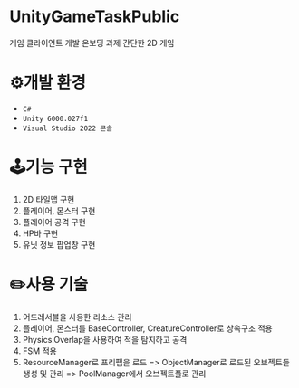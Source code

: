 # UnityGameTaskPublic
게임 클라이언트 개발 온보딩 과제
간단한 2D 게임


# ⚙개발 환경
* ``C#``
* ``Unity 6000.027f1``
* ``Visual Studio 2022 콘솔``

# 🕹기능 구현 
1. 2D 타일맵 구현
2. 플레이어, 몬스터 구현
3. 플레이어 공격 구현
4. HP바 구현
5. 유닛 정보 팝업창 구현

# ✏️사용 기술
1. 어드레서블을 사용한 리소스 관리
2. 플레이어, 몬스터를 BaseController, CreatureController로 상속구조 적용
3. Physics.Overlap을 사용하여 적을 탐지하고 공격
4. FSM 적용
5. ResourceManager로 프리팹을 로드 => ObjectManager로 로드된 오브젝트들 생성 및 관리 => PoolManager에서 오브젝트풀로 관리
